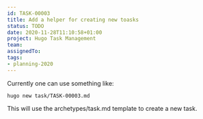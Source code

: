 ```yaml
---
id: TASK-00003
title: Add a helper for creating new toasks
status: TODO
date: 2020-11-28T11:10:58+01:00
project: Hugo Task Management
team:
assignedTo:
tags:
- planning-2020
---
```


Currently one can use something like:

```
hugo new task/TASK-00003.md
```

This will use the archetypes/task.md template to create a new task.